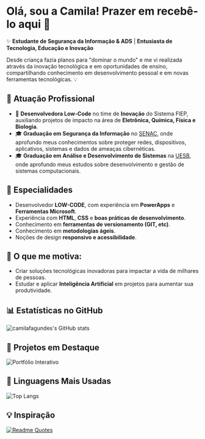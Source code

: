 # Olá, sou a Camila! Prazer em recebê-lo aqui 👋

✨ **Estudante de Segurança da Informação & ADS** | **Entusiasta de Tecnologia, Educação e Inovação**

Desde criança fazia planos para "dominar o mundo" e me vi realizada através da inovação tecnológica e em oportunidades de ensino, compartilhando conhecimento em desenvolvimento pessoal e em novas ferramentas tecnológicas. 💡

## 🏢 **Atuação Profissional**
- 🚀 **Desenvolvedora Low-Code** no time de **Inovação** do Sistema FIEP, auxiliando projetos de impacto na área de **Eletrônica, Química, Física e Biologia**.
- 🎓 **Graduação em Segurança da Informação** no [SENAC](https://www.sp.senac.br/), onde aprofundo meus conhecimentos sobre proteger redes, dispositivos, aplicativos, sistemas e dados de ameaças cibernéticas.
- 🎓 **Graduação em Análise e Desenvolvimento de Sistemas** na [UESB](https://www.uesb.br/), onde aprofundo meus estudos sobre desenvolvimento e gestão de sistemas computacionais.

## 📱 **Especialidades**
- Desenvolvedor **LOW-CODE**, com experiência em **PowerApps** e **Ferramentas Microsoft**.
- Experiência com **HTML**, **CSS** e **boas práticas de desenvolvimento**.
- Conhecimento em **ferramentas de versionamento (GIT, etc)**.
- Conhecimento em **metodologias ágeis**.
- Noções de design **responsivo e acessibilidade**.

## 🚀 **O que me motiva:**
- Criar soluções tecnológicas inovadoras para impactar a vida de milhares de pessoas.
- Estudar e aplicar **Inteligência Artificial** em projetos para aumentar sua produtividade.

## 📊 **Estatísticas no GitHub**

![camilafagundes's GitHub stats](https://github-readme-stats.vercel.app/api?username=camilafagundes&show_icons=true&theme=github_dark)

## 📌 **Projetos em Destaque**

![Portfólio Interativo](https://github.com/camilafagundes/PortfolioProz.git)

## 🚀 **Linguagens Mais Usadas**

![Top Langs](https://github-readme-stats.vercel.app/api/top-langs/?username=camilafagundes&layout=compact&theme=github_dark)

## 💡 **Inspiração**
[![Readme Quotes](https://quotes-github-readme.vercel.app/api?type=horizontal&theme=github_dark)](https://github.com/piyushsuthar/github-readme-quotes)

<!--START_SECTION:waka-->
<!--END_SECTION:waka-->
